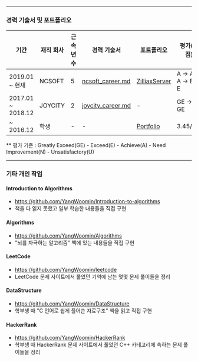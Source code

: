 
-----------------------------------------------------------------------------------

### 경력 기술서 및 포트폴리오

| 기간 | 재직 회사 | 근속년수 | 경력 기술서 | 포트폴리오 | 평가(학점) |
|----------|----------|----------|----------|----------|----------|
| 2019.01 ~ 현재 | NCSOFT | 5 | [ncsoft_career.md](ncsoft_career.md) | [ZilliaxServer](https://github.com/YangWoomin/ZilliaxServer) | A -> A -> A -> E -> E |
| 2017.01 ~ 2018.12 | JOYCITY | 2 | [joycity_career.md](joycity_career.md) | - | GE -> GE |
| ~ 2016.12 | 학생 | - | - | [Portfolio](https://github.com/YangWoomin/Portfolio) | 3.45/4.5 |

** 평가 기준 : Greatly Exceed(GE) - Exceed(E) - Achieve(A) - Need Improvement(N) - Unsatisfactory(U)

-----------------------------------------------------------------------------------

### 기타 개인 작업
#### Introduction to Algorithms 
* https://github.com/YangWoomin/Introduction-to-algorithms
* 책을 다 읽지 못했고 일부 학습한 내용들을 직접 구현
#### Algorithms 
* https://github.com/YangWoomin/Algorithms
* "뇌를 자극하는 알고리즘" 책에 있는 내용들을 직접 구현
#### LeetCode
* https://github.com/YangWoomin/leetcode
* LeetCode 문제 사이트에서 풀었던 기억에 남는 몇몇 문제 풀이들을 정리
#### DataStructure
* https://github.com/YangWoomin/DataStructure
* 학부생 때 "C 언어로 쉽게 풀어쓴 자료구조" 책을 읽고 직접 구현
#### HackerRank
* https://github.com/YangWoomin/HackerRank
* 학부생 때 HackerRank 문제 사이트에서 풀었던 C++ 카테고리에 속하는 문제 풀이들을 정리
